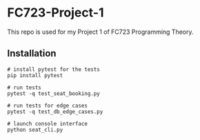 # FC723-Project-1
This repo is used for my Project 1 of FC723 Programming Theory. 

## Installation
```
# install pytest for the tests
pip install pytest

# run tests
pytest -q test_seat_booking.py

# run tests for edge cases
pytest -q test_db_edge_cases.py

# launch console interface
python seat_cli.py
```
